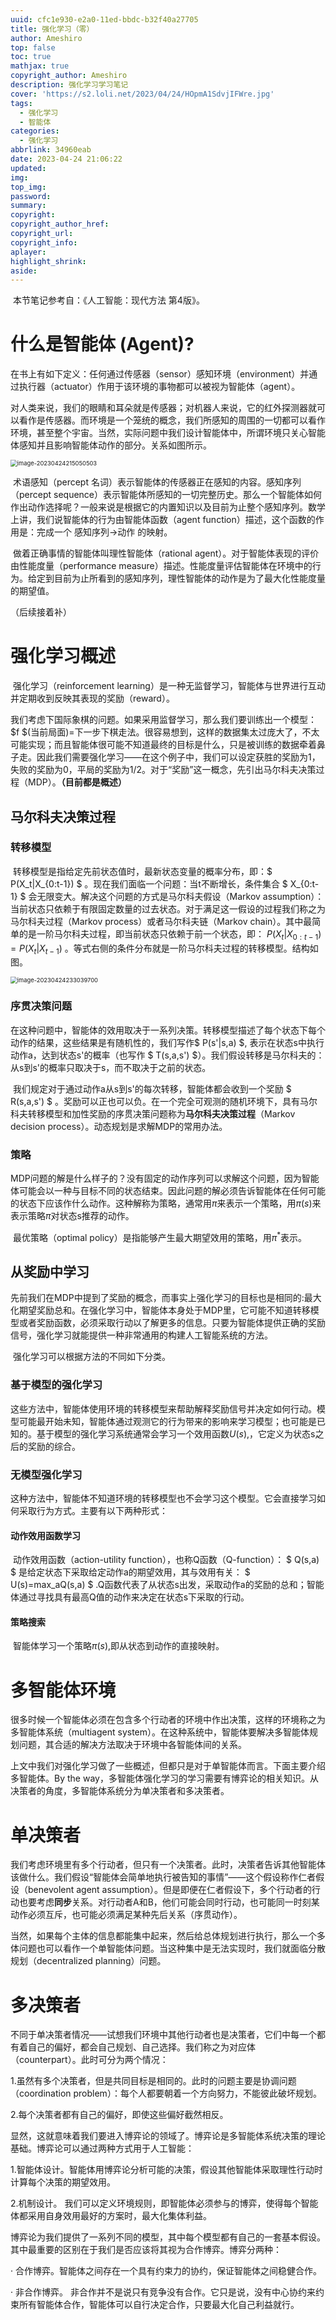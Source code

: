 ```yaml
---
uuid: cfc1e930-e2a0-11ed-bbdc-b32f40a27705
title: 强化学习（零）
author: Ameshiro
top: false
toc: true
mathjax: true
copyright_author: Ameshiro
description: 强化学习学习笔记
cover: 'https://s2.loli.net/2023/04/24/HOpmA1SdvjIFWre.jpg'
tags:
  - 强化学习
  - 智能体
categories:
  - 强化学习
abbrlink: 34960eab
date: 2023-04-24 21:06:22
updated:
img:
top_img:
password:
summary:
copyright:
copyright_author_href:
copyright_url:
copyright_info:
aplayer:
highlight_shrink:
aside:
---
```


​		本节笔记参考自：《人工智能：现代方法 第4版》。

# 什么是智能体 (Agent)?

​		在书上有如下定义：任何通过传感器（sensor）感知环境（environment）并通过执行器（actuator）作用于该环境的事物都可以被视为智能体（agent）。

​		对人类来说，我们的眼睛和耳朵就是传感器；对机器人来说，它的红外探测器就可以看作是传感器。而环境是一个笼统的概念，我们所感知的周围的一切都可以看作环境，甚至整个宇宙。当然，实际问题中我们设计智能体中，所谓环境只关心智能体感知并且影响智能体动作的部分。关系如图所示。

<img src="https://s2.loli.net/2023/04/24/PqIenMvSyB4DHu9.png" alt="image-20230424215050503" style="zoom:67%;" />

​		术语感知（percept 名词）表示智能体的传感器正在感知的内容。感知序列（percept sequence）表示智能体所感知的一切完整历史。那么一个智能体如何作出动作选择呢？一般来说是根据它的内置知识以及目前为止整个感知序列。数学上讲，我们说智能体的行为由智能体函数（agent function）描述，这个函数的作用是：完成一个 感知序列→动作 的映射。

​		做着正确事情的智能体叫理性智能体（rational agent）。对于智能体表现的评价由性能度量（performance measure）描述。性能度量评估智能体在环境中的行为。给定到目前为止所看到的感知序列，理性智能体的动作是为了最大化性能度量的期望值。

（后续接着补）

# 强化学习概述

​		强化学习（reinforcement learning）是一种无监督学习，智能体与世界进行互动并定期收到反映其表现的奖励（reward）。

​		我们考虑下国际象棋的问题。如果采用监督学习，那么我们要训练出一个模型：$f $(当前局面)=下一步下棋走法。很容易想到，这样的数据集太过庞大了，不太可能实现；而且智能体很可能不知道最终的目标是什么，只是被训练的数据牵着鼻子走。因此我们需要强化学习——在这个例子中，我们可以设定获胜的奖励为1，失败的奖励为0，平局的奖励为1/2。对于“奖励”这一概念，先引出马尔科夫决策过程（MDP）。**（目前都是概述）**

## 马尔科夫决策过程

### 转移模型

​		转移模型是指给定先前状态值时，最新状态变量的概率分布，即：$ P(X_t|X_{0:t-1}) $  。现在我们面临一个问题：当t不断增长，条件集合  $ X_{0:t-1} $  会无限变大。解决这个问题的方式是马尔科夫假设（Markov assumption）：当前状态只依赖于有限固定数量的过去状态。对于满足这一假设的过程我们称之为马尔科夫过程（Markov process）或者马尔科夫链（Markov chain）。其中最简单的是一阶马尔科夫过程，即当前状态只依赖于前一个状态，即： $P(X_t|X_{0:t-1})=P(X_t|X_{t-1})$ 。等式右侧的条件分布就是一阶马尔科夫过程的转移模型。结构如图。

<img src="https://s2.loli.net/2023/04/24/fR2swLomBjcJYSD.png" alt="image-20230424233039700" style="zoom:67%;" />

### 序贯决策问题

​		在这种问题中，智能体的效用取决于一系列决策。转移模型描述了每个状态下每个动作的结果，这些结果是有随机性的，我们写作$ P(s'|s,a) $, 表示在状态s中执行动作a，达到状态s'的概率（也写作 $ T(s,a,s') $）。我们假设转移是马尔科夫的：从s到s'的概率只取决于s，而不取决于之前的状态。

​		我们规定对于通过动作a从s到s'的每次转移，智能体都会收到一个奖励 $ R(s,a,s') $ 。奖励可以正也可以负。在一个完全可观测的随机环境下，具有马尔科夫转移模型和加性奖励的序贯决策问题称为**马尔科夫决策过程**（Markov decision process）。动态规划是求解MDP的常用办法。

### 策略

​		MDP问题的解是什么样子的？没有固定的动作序列可以求解这个问题，因为智能体可能会以一种与目标不同的状态结束。因此问题的解必须告诉智能体在任何可能的状态下应该作什么动作。这种解称为策略，通常用$\pi$来表示一个策略，用$\pi(s)$来表示策略$\pi$对状态s推荐的动作。

​		最优策略（optimal policy）是指能够产生最大期望效用的策略，用$\pi^*$表示。

## 从奖励中学习

​		先前我们在MDP中提到了奖励的概念，而事实上强化学习的目标也是相同的:最大化期望奖励总和。在强化学习中，智能体本身处于MDP里，它可能不知道转移模型或者奖励函数，必须采取行动以了解更多的信息。只要为智能体提供正确的奖励信号，强化学习就能提供一种非常通用的构建人工智能系统的方法。

​		强化学习可以根据方法的不同如下分类。

### 基于模型的强化学习

​		这些方法中，智能体使用环境的转移模型来帮助解释奖励信号并决定如何行动。模型可能最开始未知，智能体通过观测它的行为带来的影响来学习模型；也可能是已知的。基于模型的强化学习系统通常会学习一个效用函数$U(s)$,，它定义为状态s之后的奖励的综合。

### 无模型强化学习

​		这种方法中，智能体不知道环境的转移模型也不会学习这个模型。它会直接学习如何采取行为方式。主要有以下两种形式：

#### 动作效用函数学习

​		动作效用函数（action-utility function），也称Q函数（Q-function）： $ Q(s,a) $ 是给定状态下采取给定动作a的期望效用，其与效用有关： $ U(s)=max_aQ(s,a) $ .Q函数代表了从状态s出发，采取动作a的奖励的总和；智能体通过寻找具有最高Q值的动作来决定在状态s下采取的行动。

#### 策略搜索

​		智能体学习一个策略$\pi(s)$,即从状态到动作的直接映射。

# 多智能体环境

​		很多时候一个智能体必须在包含多个行动者的环境中作出决策，这样的环境称之为多智能体系统（multiagent system）。在这种系统中，智能体要解决多智能体规划问题，其合适的解决方法取决于环境中各智能体间的关系。

​		上文中我们对强化学习做了一些概述，但都只是对于单智能体而言。下面主要介绍多智能体。By the way，多智能体强化学习的学习需要有博弈论的相关知识。从决策者的角度，多智能体系统分为单决策者和多决策者。

# 单决策者

​		我们考虑环境里有多个行动者，但只有一个决策者。此时，决策者告诉其他智能体该做什么。我们假设“智能体会简单地执行被告知的事情”——这个假设称作仁者假设（benevolent agent assumption）。但是即便在仁者假设下，多个行动者的行动也要考虑**同步**关系。对行动者A和B，他们可能会同时行动，也可能同一时刻某动作必须互斥，也可能必须满足某种先后关系（序贯动作）。

​		当然，如果每个主体的信息都能集中起来，然后给总体规划进行执行，那么一个多体问题也可以看作一个单智能体问题。当这种集中是无法实现时，我们就面临分散规划（decentralized planning）问题。

# 多决策者

​		不同于单决策者情况——试想我们环境中其他行动者也是决策者，它们中每一个都有着自己的偏好，都会自己规划、自己选择。我们称之为对应体（counterpart）。此时可分为两个情况：

1.虽然有多个决策者，但是共同目标是相同的。此时的问题主要是协调问题（coordination problem）：每个人都要朝着一个方向努力，不能彼此破坏规划。

2.每个决策者都有自己的偏好，即使这些偏好截然相反。

​		显然，这就意味着我们要进入博弈论的领域了。博弈论是多智能体系统决策的理论基础。博弈论可以通过两种方式用于人工智能：

1.智能体设计。智能体用博弈论分析可能的决策，假设其他智能体采取理性行动时计算每个决策的期望效用。

2.机制设计。 我们可以定义环境规则，即智能体必须参与的博弈，使得每个智能体都采用自身效用最好的方案时，最大化集体利益。

​			博弈论为我们提供了一系列不同的模型，其中每个模型都有自己的一套基本假设。其中最重要的区别在于我们是否应该将其视为合作博弈。博弈分两种：

· 合作博弈。智能体之间存在一个具有约束力的协约，保证智能体之间稳健合作。

· 非合作博弈。 非合作并不是说只有竞争没有合作。它只是说，没有中心协约来约束所有智能体合作，智能体可以自行决定合作，只要最大化自己利益就行。
